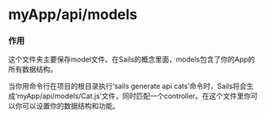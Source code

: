# myApp/api/models
### 作用
这个文件夹主要保存model文件。在Sails的概念里面，models包含了你的App的所有数据结构。

当你用命令行在项目的根目录执行‘sails generate api cats’命令时，Sails将会生成‘myApp/api/models/Cat.js’文件，同时匹配一个controller。在这个文件里你可以你可以设置你的数据结构和功能。

<docmeta name="uniqueID" value="modelsmd956381">
<docmeta name="displayName" value="models">

